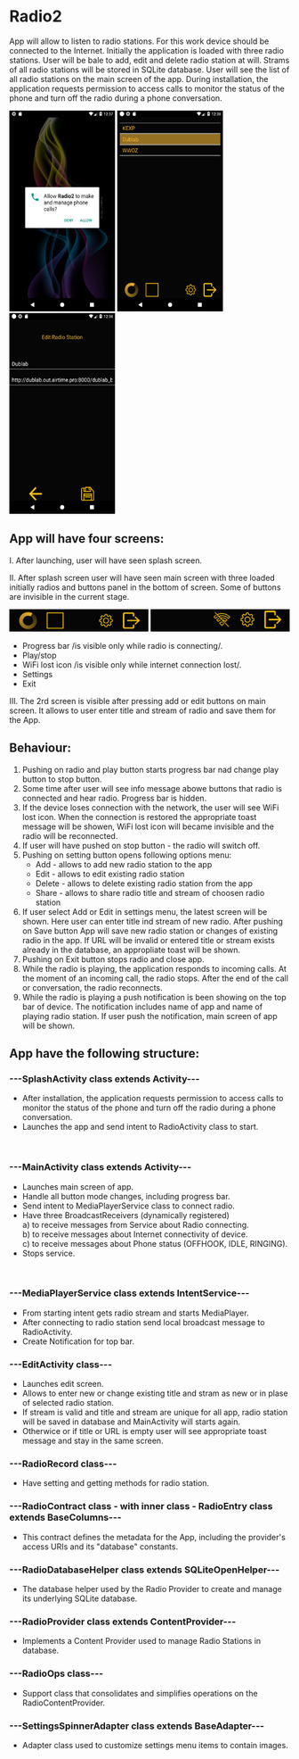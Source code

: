Radio2
=====================================
App will allow to listen to radio stations. For this work device should be connected to the Internet. 
Initially the application is loaded with three radio stations. User will be bale to add, edit and delete radio station at will. 
Strams of all radio stations will be stored in SQLite database. User will see the list of all radio stations on the main screen of the app.
During installation, the application requests permission to access calls to monitor the status of the phone and turn off the radio during a phone conversation.

<img src="https://github.com/aTasja/Radio2/blob/master/splash.png"  height="360" width="190"> <img src="https://github.com/aTasja/Radio2/blob/master/radio_connecting.png"  height="360" width="190"> <img src="https://github.com/aTasja/Radio2/blob/master/edit.png" height="360"  width="190">


App will have four screens:
---------------------------

I. After launching, user will have seen splash screen.

II. After splash screen user will have seen main screen with three loaded initially radios and buttons panel in the bottom of screen. Some of buttons are invisible in the current stage.

<img src="https://github.com/aTasja/Radio2/blob/master/panel_connecting.png"  width="250" height="40"> <img src="https://github.com/aTasja/Radio2/blob/master/panel_no_wifi.png"  width="250" height="40">

- Progress bar /is visible only while radio is connecting/.
- Play/stop 
- WiFi lost icon /is visible only while internet connection lost/.
- Settings 
- Exit 

III. The 2rd screen is visible after pressing add or edit buttons on main screen. It allows to user enter title and stream of radio and save them for the App.

Behaviour:
----------
1. Pushing on radio and play button starts progress bar nad change play button to stop button.
2. Some time after user will see info message abowe buttons that radio is connected and hear radio.
	Progress bar is hidden. 
3. If the device loses connection with the network, the user will see WiFi lost icon.
	When the connection is restored the appropriate toast message will be showen, WiFi lost icon will became invisible and the radio will be reconnected.
4. If user will have pushed on stop button - the radio will switch off.
5. Pushing on setting button opens following options menu:
	- Add - allows to add new radio station to the app
	- Edit - allows to edit existing radio station
	- Delete - allows to delete existing radio station from the app
	- Share - allows to share radio title and stream of choosen radio station
6. If user select Add or Edit in settings menu, the latest screen will be shown. Here user can enter title ind stream of new radio. 
   After pushing on Save button App will save new radio station or changes of existing radio in the app.
   If URL will be invalid or entered title or stream exists already in the database, an appropliate toast will be shown.
7. Pushing on Exit button stops radio and close app.
8. While the radio is playing, the application responds to incoming calls. 
   At the moment of an incoming call, the radio stops. After the end of the call or conversation, the radio reconnects.
9. While the radio is playing a push notification is been showing on the top bar of device. 
   The notification  includes name of app and name of playing radio station. 
   If user push the notification, main screen of app will be shown. 
  
App have the following structure:
---------------------------------

### ---SplashActivity class extends Activity--- <br/>
- After installation, the application requests permission to access calls to monitor the status of the phone and turn off the radio during a phone conversation.
- Launches the app and send intent to RadioActivity class to start.<br/>
<br/>

### ---MainActivity class extends Activity---  <br/>
- Launches main screen of app.<br/>
- Handle all button mode changes, including progress bar.<br/>
- Send intent to MediaPlayerService class to connect radio.<br/>
- Have three BroadcastReceivers (dynamically registered) <br/>
	a) to receive messages from Service about Radio connecting.<br/>
	b) to receive messages about Internet connectivity of device.<br/>
	c) to receive messages about Phone status (OFFHOOK, IDLE, RINGING). <br/>
- Stops service.<br/>
<br/>

### ---MediaPlayerService class extends IntentService---  <br/>
- From starting intent gets radio stream and starts MediaPlayer.
- After connecting to radio station send local broadcast message to RadioActivity.
- Create Notification for top bar.

### ---EditActivity class---  <br/>
- Launches edit screen.<br/>
- Allows to enter new or change existing title and stram as new or in plase of selected radio station.
- If stream is valid and title and stream are unique for all app, radio station will be saved in database and MainActivity will starts again.
- Otherwice or if title or URL is empty user will see appropriate toast message and stay in the same screen.

### ---RadioRecord class---  <br/>
- Have setting and getting methods for radio station.

### ---RadioContract class - with inner class - RadioEntry class extends BaseColumns---  <br/>
- This contract defines the metadata for the App, including the provider's access URIs and its "database" constants.

### ---RadioDatabaseHelper class extends SQLiteOpenHelper---  <br/>
- The database helper used by the Radio Provider to create and manage its underlying SQLite database.

### ---RadioProvider class extends ContentProvider---  <br/>
- Implements a Content Provider used to manage Radio Stations in database.

### ---RadioOps class--- <br/>
- Support class that consolidates and simplifies operations on the RadioContentProvider.

### ---SettingsSpinnerAdapter class extends BaseAdapter--- <br/>
- Adapter class used to customize settings menu items to contain images.





